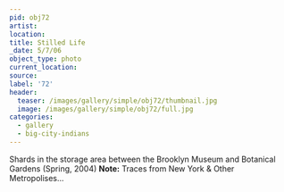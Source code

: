```yaml
---
pid: obj72
artist:
location:
title: Stilled Life
_date: 5/7/06
object_type: photo
current_location:
source:
label: '72'
header:
  teaser: /images/gallery/simple/obj72/thumbnail.jpg
  image: /images/gallery/simple/obj72/full.jpg
categories:
  - gallery
  - big-city-indians
---
```

Shards in the storage area between the Brooklyn Museum and Botanical Gardens (Spring, 2004)
**Note:**
Traces from New York & Other Metropolises...
